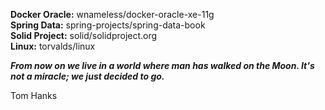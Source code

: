 **Docker Oracle:** wnameless/docker-oracle-xe-11g  
**Spring Data:** spring-projects/spring-data-book  
**Solid Project:** solid/solidproject.org  
**Linux:** torvalds/linux  

_**From now on we live in a world where man has walked on the Moon. It's not a miracle; we just decided to go.**_

Tom Hanks